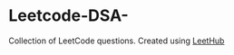 # Leetcode-DSA-
Collection of LeetCode questions. Created using [LeetHub](https://github.com/QasimWani/LeetHub)
